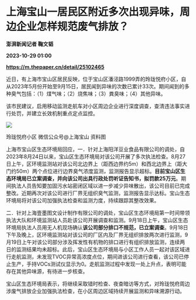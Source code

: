 # 上海宝山一居民区附近多次出现异味，周边企业怎样规范废气排放？
**澎湃新闻记者 鞠文韬**

**2023-10-29 01:00**

**https://m.thepaper.cn/detail/25102465**

近日，有上海市宝山区居民反映，位于宝山区潘泾路1999弄的玲珑悦府小区，自从2023年5月份开始至9月15日，居民闻到异味的次数已累计33次。期间闻到的多种臭气包括：（1）煤气味；（2）烧焦味；（3）粪臭味；（4）其他异味。

该市民建议，启用移动监测走航车对小区周边企业进行深度调查，查清违法事实进行处罚，并建立长效机制重点定点监控。

![](https://imagecloud.thepaper.cn/thepaper/image/276/72/231.png)

玲珑悦府小区 微信公众号@上海宝山 资料图

上海市宝山区生态环境局回应，一．针对上海阳洋豆业食品有限公司的调处，自2023年8月24日以来，宝山区生态环境局对该公司开展了多次执法检查。8月27日上午，区环境监测站对该公司北边界上（距西边界约5m）和西北边界上（距大门约50m）两个点位进行边界臭气浓度监测，监测报告显示超标。**目前宝山区生态环境局已立案调查，并向该公司出具行政处罚听证告知书，拟罚款25万元**。期间执法人员告知要加固污水站密闭区域以进一步减少异味散出，该公司目前已完成整改。近期再次对该公司进行厂界无组织臭气监测，监测报告显示达标。宝山生态环境局将对该公司加强执法检查和监测力度，持续跟踪其整改效果。

二．针对上海壹墨图文设计制作有限公司的调处，宝山区生态环境局第一时间带领执法大队和环境监测站人员赴该公司开展调查和监测。9月18日上午，宝山区生态环境局执法人员用无人机现场确认**该公司部分排口不规范，已立案调查**。9月18日下午及晚上，区环境监测站对该公司的厂区内及厂界无组织排放两次进行监测，9月19日上午对该公司部分涉及挥发性有机物的排口进行有组织排放监测，连续两日的监测结果均未超标。此后，宝山区生态环境局与小区工作人员一起对该区域进行走航监测，未发现TVOC异常高浓度点位，期间进该公司进行查看，该公司已停止生产，手持VOCs测试仪显示为0。走航监测过程中发现一处上升点，表明可能存在其他异味源，有待进一步核查。

宝山区生态环境局表示，将继续采取错时检查、夜查暗访等方式，对玲珑悦府周边涉废气排放企业加强执法检查，在小区周边区域持续开展监测和异味溯源行动。